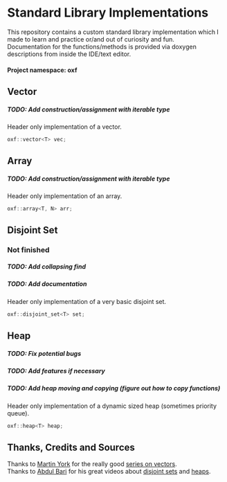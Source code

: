 # Standard Library Implementations
This repository contains a custom standard library implementation which I made to learn and practice or/and out of curiosity and fun. <br>
Documentation for the functions/methods is provided via doxygen descriptions from inside the IDE/text editor.
#### Project namespace: oxf

## Vector
##### TODO: Add construction/assignment with iterable type
Header only implementation of a vector.
```cpp
oxf::vector<T> vec;
```

## Array
##### TODO: Add construction/assignment with iterable type
Header only implementation of an array.
```cpp
oxf::array<T, N> arr;
```

## Disjoint Set
### Not finished
##### TODO: Add collapsing find
##### TODO: Add documentation
Header only implementation of a very basic disjoint set.
```cpp
oxf::disjoint_set<T> set;
```

## Heap
##### TODO: Fix potential bugs
##### TODO: Add features if necessary
##### TODO: Add heap moving and copying (figure out how to copy functions)
Header only implementation of a dynamic sized heap (sometimes priority queue).
```cpp
oxf::heap<T> heap;
```

## Thanks, Credits and Sources
Thanks to [Martin York](https://github.com/Loki-Astari) for the really good [series on vectors](https://lokiastari.com/blog/2016/02/27/vector/index.html). <br>
Thanks to [Abdul Bari](https://www.youtube.com/channel/UCZCFT11CWBi3MHNlGf019nw) for his great videos about [disjoint sets](https://www.youtube.com/watch?v=wU6udHRIkcc) and [heaps](https://www.youtube.com/watch?v=HqPJF2L5h9U).
